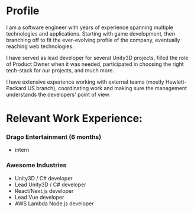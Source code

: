 # Profile
I am a software engineer with years of experience spanning multiple technologies and applications.
Starting with game development, then branching off to fit the ever-evolving profile of the company, eventually reaching web technologies.

I have served as lead developer for several Unity3D projects, filled the role of Product Owner when it was needed,
participated in choosing the right tech-stack for our projects, and much more.

I have extensive experience working with external teams (mostly Hewlett-Packard US branch),
coordinating work and making sure the management understands the developers' point of view.

# Relevant Work Experience:
### Drago Entertainment (6 months)
- intern

### Awesome Industries
- Unity3D / C# developer
- Lead Unity3D / C# developer
- React/Next.js developer
- Lead Vue developer
- AWS Lambda Node.js developer